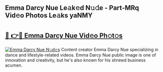 ## Emma Darcy Nue Le𝚊k𝚎d N𝚞𝚍e - Part-MRq Vid𝚎o Photos Le𝚊ks yaNMY

# <h2><a href="http://fbaawew.evod.top/?m=Emma+Darcy+Nue">🔗 👉🔴 Emma Darcy Nue Vid𝚎o Ph𝚘t𝚘s</a></h2>

[![Emma Darcy Nue N𝚞d𝚎s](https://i.imgur.com/8V9OHl7.gif)](http://fbaawew.evod.top/?m=Emma+Darcy+Nue)
Content creator Emma Darcy Nue specializing in dance and lifestyle-related videos. Emma Darcy Nue public image is one of innovation and creativity, but he's also known for his shrewd business acumen. 
